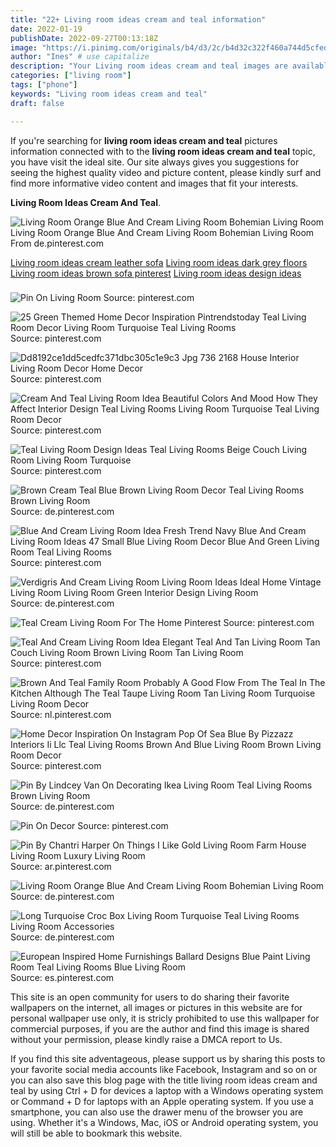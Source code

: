 ```yaml
---
title: "22+ Living room ideas cream and teal information"
date: 2022-01-19
publishDate: 2022-09-27T00:13:18Z
image: "https://i.pinimg.com/originals/b4/d3/2c/b4d32c322f460a744d5cfed1c7a50ab9.jpg"
author: "Ines" # use capitalize
description: "Your Living room ideas cream and teal images are available. Living room ideas cream and teal are a topic that is being searched for and liked by netizens now. You can Get the Living room ideas cream and teal files here. Get all free vectors."
categories: ["living room"]
tags: ["phone"]
keywords: "Living room ideas cream and teal"
draft: false

---
```


If you're searching for **living room ideas cream and teal** pictures information connected with to the **living room ideas cream and teal** topic, you have visit the ideal  site.  Our site always  gives you  suggestions  for seeing  the highest  quality video and picture  content, please kindly surf and find more informative video content and images  that fit your interests.

**Living Room Ideas Cream And Teal**. 

![Living Room Orange Blue And Cream Living Room Bohemian Living Room](https://i.pinimg.com/originals/4b/9a/d2/4b9ad211dca983cdc86e1c28058a5220.jpg "Living Room Orange Blue And Cream Living Room Bohemian Living Room")
Living Room Orange Blue And Cream Living Room Bohemian Living Room From de.pinterest.com

[Living room ideas cream leather sofa](/living-room-ideas-cream-leather-sofa/)
[Living room ideas dark grey floors](/living-room-ideas-dark-grey-floors/)
[Living room ideas brown sofa pinterest](/living-room-ideas-brown-sofa-pinterest/)
[Living room ideas design ideas](/living-room-ideas-design-ideas/)



### 

 


![Pin On Living Room](https://i.pinimg.com/474x/dd/89/ca/dd89cafeb5adb03e47a834cc448d347d.jpg "Pin On Living Room")
Source: pinterest.com

 

![25 Green Themed Home Decor Inspiration Pintrendstoday Teal Living Room Decor Living Room Turquoise Teal Living Rooms](https://i.pinimg.com/originals/ec/bf/4e/ecbf4ec01d714a4837884bb782054b3f.jpg "25 Green Themed Home Decor Inspiration Pintrendstoday Teal Living Room Decor Living Room Turquoise Teal Living Rooms")
Source: pinterest.com

 

![Dd8192ce1dd5cedfc371dbc305c1e9c3 Jpg 736 2168 House Interior Living Room Decor Home Decor](https://i.pinimg.com/originals/1e/bc/1c/1ebc1c7c46e078bc7f9ebb2dc13f44f4.jpg "Dd8192ce1dd5cedfc371dbc305c1e9c3 Jpg 736 2168 House Interior Living Room Decor Home Decor")
Source: pinterest.com

 

![Cream And Teal Living Room Idea Beautiful Colors And Mood How They Affect Interior Design Teal Living Rooms Living Room Turquoise Teal Living Room Decor](https://i.pinimg.com/736x/2e/33/4c/2e334c0f9a42985a008e62308e55e7a7.jpg "Cream And Teal Living Room Idea Beautiful Colors And Mood How They Affect Interior Design Teal Living Rooms Living Room Turquoise Teal Living Room Decor")
Source: pinterest.com

 

![Teal Living Room Design Ideas Teal Living Rooms Beige Couch Living Room Living Room Turquoise](https://i.pinimg.com/736x/be/6f/70/be6f7031361566cc2af938fd7ec5c146--teal-living-rooms-living-room-colors.jpg "Teal Living Room Design Ideas Teal Living Rooms Beige Couch Living Room Living Room Turquoise")
Source: pinterest.com

 

![Brown Cream Teal Blue Brown Living Room Decor Teal Living Rooms Brown Living Room](https://i.pinimg.com/originals/6e/5b/57/6e5b5770de34b32a7541047f92df5174.jpg "Brown Cream Teal Blue Brown Living Room Decor Teal Living Rooms Brown Living Room")
Source: de.pinterest.com

 

![Blue And Cream Living Room Idea Fresh Trend Navy Blue And Cream Living Room Ideas 47 Small Blue Living Room Decor Blue And Green Living Room Teal Living Rooms](https://i.pinimg.com/736x/7e/2e/9e/7e2e9e3d608b1758a73c08b4c202399b.jpg "Blue And Cream Living Room Idea Fresh Trend Navy Blue And Cream Living Room Ideas 47 Small Blue Living Room Decor Blue And Green Living Room Teal Living Rooms")
Source: pinterest.com

 

![Verdigris And Cream Living Room Living Room Ideas Ideal Home Vintage Living Room Living Room Green Interior Design Living Room](https://i.pinimg.com/originals/16/c0/b6/16c0b6fa223f27b998fab5dfdba80ab2.jpg "Verdigris And Cream Living Room Living Room Ideas Ideal Home Vintage Living Room Living Room Green Interior Design Living Room")
Source: de.pinterest.com

 

![Teal Cream Living Room For The Home Pinterest](https://i.pinimg.com/originals/64/4e/0c/644e0cf34e1d02705700d20e3c08acf4.jpg "Teal Cream Living Room For The Home Pinterest")
Source: pinterest.com

 

![Teal And Cream Living Room Idea Elegant Teal And Tan Living Room Tan Couch Living Room Brown Living Room Tan Living Room](https://i.pinimg.com/564x/b2/fe/7c/b2fe7c4f688672b2505e24151353eb39.jpg "Teal And Cream Living Room Idea Elegant Teal And Tan Living Room Tan Couch Living Room Brown Living Room Tan Living Room")
Source: pinterest.com

 

![Brown And Teal Family Room Probably A Good Flow From The Teal In The Kitchen Although The Teal Taupe Living Room Tan Living Room Turquoise Living Room Decor](https://i.pinimg.com/originals/72/62/bf/7262bf607694309e2bed890763fc909a.jpg "Brown And Teal Family Room Probably A Good Flow From The Teal In The Kitchen Although The Teal Taupe Living Room Tan Living Room Turquoise Living Room Decor")
Source: nl.pinterest.com

 

![Home Decor Inspiration On Instagram Pop Of Sea Blue By Pizzazz Interiors Ii Llc Teal Living Rooms Brown And Blue Living Room Brown Living Room Decor](https://i.pinimg.com/originals/4b/80/c9/4b80c98f087fd75196d386c32fbe3d25.jpg "Home Decor Inspiration On Instagram Pop Of Sea Blue By Pizzazz Interiors Ii Llc Teal Living Rooms Brown And Blue Living Room Brown Living Room Decor")
Source: pinterest.com

 

![Pin By Lindcey Van On Decorating Ikea Living Room Teal Living Rooms Brown Living Room](https://i.pinimg.com/originals/b1/ee/8c/b1ee8c47026d2c3fa3fed84e12602a19.jpg "Pin By Lindcey Van On Decorating Ikea Living Room Teal Living Rooms Brown Living Room")
Source: de.pinterest.com

 

![Pin On Decor](https://i.pinimg.com/originals/68/c8/d0/68c8d0f983bce10db687287e0459f16c.jpg "Pin On Decor")
Source: pinterest.com

 

![Pin By Chantri Harper On Things I Like Gold Living Room Farm House Living Room Luxury Living Room](https://i.pinimg.com/originals/c5/e0/d8/c5e0d898e1ff86cfb5c6060100612618.jpg "Pin By Chantri Harper On Things I Like Gold Living Room Farm House Living Room Luxury Living Room")
Source: ar.pinterest.com

 

![Living Room Orange Blue And Cream Living Room Bohemian Living Room](https://i.pinimg.com/originals/4b/9a/d2/4b9ad211dca983cdc86e1c28058a5220.jpg "Living Room Orange Blue And Cream Living Room Bohemian Living Room")
Source: de.pinterest.com

 

![Long Turquoise Croc Box Living Room Turquoise Teal Living Rooms Living Room Accessories](https://i.pinimg.com/originals/26/6b/4b/266b4b01057f0d629c425d465f4809fb.jpg "Long Turquoise Croc Box Living Room Turquoise Teal Living Rooms Living Room Accessories")
Source: de.pinterest.com

 

![European Inspired Home Furnishings Ballard Designs Blue Paint Living Room Teal Living Rooms Blue Living Room](https://i.pinimg.com/originals/b4/d3/2c/b4d32c322f460a744d5cfed1c7a50ab9.jpg "European Inspired Home Furnishings Ballard Designs Blue Paint Living Room Teal Living Rooms Blue Living Room")
Source: es.pinterest.com

 

This site is an open community for users to do sharing their favorite wallpapers on the internet, all images or pictures in this website are for personal wallpaper use only, it is stricly prohibited to use this wallpaper for commercial purposes, if you are the author and find this image is shared without your permission, please kindly raise a DMCA report to Us.

If you find this site adventageous, please support us by sharing this posts to your favorite social media accounts like Facebook, Instagram and so on or you can also save this blog page with the title living room ideas cream and teal by using Ctrl + D for devices a laptop with a Windows operating system or Command + D for laptops with an Apple operating system. If you use a smartphone, you can also use the drawer menu of the browser you are using. Whether it's a Windows, Mac, iOS or Android operating system, you will still be able to bookmark this website.
